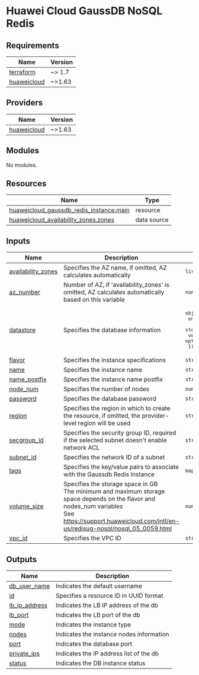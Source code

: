 # Huawei Cloud GaussDB NoSQL Redis
<!-- BEGIN_TF_DOCS -->
## Requirements

| Name | Version |
|------|---------|
| <a name="requirement_terraform"></a> [terraform](#requirement\_terraform) | ~> 1.7 |
| <a name="requirement_huaweicloud"></a> [huaweicloud](#requirement\_huaweicloud) | ~>1.63 |

## Providers

| Name | Version |
|------|---------|
| <a name="provider_huaweicloud"></a> [huaweicloud](#provider\_huaweicloud) | ~>1.63 |

## Modules

No modules.

## Resources

| Name | Type |
|------|------|
| [huaweicloud_gaussdb_redis_instance.main](https://registry.terraform.io/providers/huaweicloud/huaweicloud/latest/docs/resources/gaussdb_redis_instance) | resource |
| [huaweicloud_availability_zones.zones](https://registry.terraform.io/providers/huaweicloud/huaweicloud/latest/docs/data-sources/availability_zones) | data source |

## Inputs

| Name | Description | Type | Default | Required |
|------|-------------|------|---------|:--------:|
| <a name="input_availability_zones"></a> [availability\_zones](#input\_availability\_zones) | Specifies the AZ name, if omitted, AZ calculates automatically | `list(string)` | `[]` | no |
| <a name="input_az_number"></a> [az\_number](#input\_az\_number) | Number of AZ, if 'availability\_zones' is omitted, AZ calculates automatically based on this variable | `number` | `3` | no |
| <a name="input_datastore"></a> [datastore](#input\_datastore) | Specifies the database information | <pre>object({<br>    engine         = optional(string, "redis")<br>    storage_engine = optional(string, "rocksDB")<br>    version        = optional(string, "5.0")<br>  })</pre> | `{}` | no |
| <a name="input_flavor"></a> [flavor](#input\_flavor) | Specifies the instance specifications | `string` | `"geminidb.redis.small.4"` | no |
| <a name="input_name"></a> [name](#input\_name) | Specifies the instance name | `string` | n/a | yes |
| <a name="input_name_postfix"></a> [name\_postfix](#input\_name\_postfix) | Specifies the instance name postfix | `string` | `null` | no |
| <a name="input_node_num"></a> [node\_num](#input\_node\_num) | Specifies the number of nodes | `number` | `3` | no |
| <a name="input_password"></a> [password](#input\_password) | Specifies the database password | `string` | `"VerY_5tr0nG-Pa55w0R^d"` | no |
| <a name="input_region"></a> [region](#input\_region) | Specifies the region in which to create the resource, if omitted, the provider-level region will be used | `string` | `null` | no |
| <a name="input_secgroup_id"></a> [secgroup\_id](#input\_secgroup\_id) | Specifies the security group ID, required if the selected subnet doesn't enable network ACL | `string` | n/a | yes |
| <a name="input_subnet_id"></a> [subnet\_id](#input\_subnet\_id) | Specifies the network ID of a subnet | `string` | n/a | yes |
| <a name="input_tags"></a> [tags](#input\_tags) | Specifies the key/value pairs to associate with the Gaussdb Redis Instance | `map(string)` | `{}` | no |
| <a name="input_volume_size"></a> [volume\_size](#input\_volume\_size) | Specifies the storage space in GB<br>  The minimum and maximum storage space depends on the flavor and nodes\_num variables<br>  See https://support.huaweicloud.com/intl/en-us/redisug-nosql/nosql_05_0059.html | `number` | `10` | no |
| <a name="input_vpc_id"></a> [vpc\_id](#input\_vpc\_id) | Specifies the VPC ID | `string` | n/a | yes |

## Outputs

| Name | Description |
|------|-------------|
| <a name="output_db_user_name"></a> [db\_user\_name](#output\_db\_user\_name) | Indicates the default username |
| <a name="output_id"></a> [id](#output\_id) | Specifies a resource ID in UUID format |
| <a name="output_lb_ip_address"></a> [lb\_ip\_address](#output\_lb\_ip\_address) | Indicates the LB IP address of the db |
| <a name="output_lb_port"></a> [lb\_port](#output\_lb\_port) | Indicates the LB port of the db |
| <a name="output_mode"></a> [mode](#output\_mode) | Indicates the instance type |
| <a name="output_nodes"></a> [nodes](#output\_nodes) | Indicates the instance nodes information |
| <a name="output_port"></a> [port](#output\_port) | Indicates the database port |
| <a name="output_private_ips"></a> [private\_ips](#output\_private\_ips) | Indicates the IP address list of the db |
| <a name="output_status"></a> [status](#output\_status) | Indicates the DB instance status |
<!-- END_TF_DOCS -->